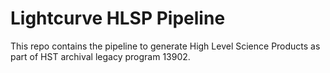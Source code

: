 Lightcurve HLSP Pipeline 
========================

This repo contains the pipeline to generate High Level Science Products as part of HST archival legacy program 13902.

